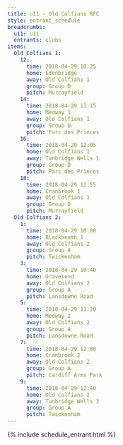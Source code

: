 ```yaml
---
title: u11 - Old Colfians RFC
style: entrant_schedule
breadcrumbs:
  u11: u11
  entrants: clubs
items:
  Old Colfians 1:
    12:
      time: 2018-04-29 10:25
      home: Edenbridge
      away: Old Colfians 1
      group: Group D
      pitch: Murrayfield
    14:
      time: 2018-04-29 11:15
      home: Medway 1
      away: Old Colfians 1
      group: Group D
      pitch: Parc des Princes
    16:
      time: 2018-04-29 12:05
      home: Old Colfians 1
      away: Tunbridge Wells 1
      group: Group D
      pitch: Parc des Princes
    18:
      time: 2018-04-29 12:55
      home: Cranbrook 1
      away: Old Colfians 1
      group: Group D
      pitch: Murrayfield
  Old Colfians 2:
    1:
      time: 2018-04-29 10:00
      home: Blackheath 1
      away: Old Colfians 2
      group: Group A
      pitch: Twickenham
    3:
      time: 2018-04-29 10:40
      home: Gravesend
      away: Old Colfians 2
      group: Group A
      pitch: Lansdowne Road
    5:
      time: 2018-04-29 11:20
      home: Medway 2
      away: Old Colfians 2
      group: Group A
      pitch: Lansdowne Road
    7:
      time: 2018-04-29 12:00
      home: Cranbrook 2
      away: Old Colfians 2
      group: Group A
      pitch: Cardiff Arms Park
    9:
      time: 2018-04-29 12:40
      home: Old Colfians 2
      away: Tunbridge Wells 2
      group: Group A
      pitch: Twickenham
---
```


{% include schedule_entrant.html %}
